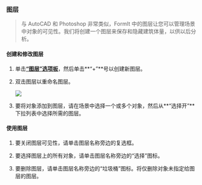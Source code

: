 ### 图层> 与 AutoCAD 和 Photoshop 非常类似，FormIt 中的图层让您可以管理场景中对象的可见性。我们将创建一个图层来保存和隐藏建筑体量，以供以后分析。#### 创建和修改图层1. 单击[**“图层”选项板**](../tool-library/tool-bars-extended.md)，然后单击**“+”**号以创建新图层。2. 双击图层以重命名图层。<br>    ![](./images/10c435cf-fcc2-4a4b-9135-094dea903da2.png)3. 要将对象添加到图层，请在场景中选择一个或多个对象，然后从**“选择开”**下拉列表中选择所需的图层。#### 使用图层1. 要关闭图层可见性，请单击图层名称旁边的复选框。2. 要选择图层上的所有对象，请单击图层名称旁边的“选择”图标。3. 要删除图层，请单击图层名称旁边的“垃圾桶”图标。将仅删除对象未指定给图层的图层。